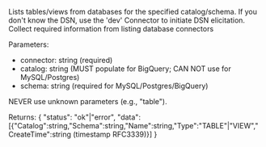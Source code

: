 Lists tables/views from databases for the specified catalog/schema.
If you don't know the DSN, use the 'dev' Connector to initiate DSN elicitation. Collect required information from listing database connectors

Parameters:
- connector: string (required)
- catalog: string (MUST populate  for BigQuery; CAN NOT use for MySQL/Postgres)
- schema: string (required for MySQL/Postgres/BigQuery)

NEVER use unknown parameters (e.g., "table").

Returns:
{
  "status": "ok"|"error",
  "data": [{"Catalog":string,"Schema":string,"Name":string,"Type":"TABLE"|"VIEW","CreateTime":string (timestamp RFC3339)}]
}

